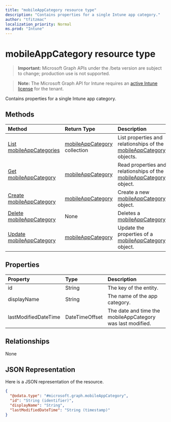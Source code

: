 ```yaml
---
title: "mobileAppCategory resource type"
description: "Contains properties for a single Intune app category."
author: "tfitzmac"
localization_priority: Normal
ms.prod: "Intune"
---
```


# mobileAppCategory resource type

> **Important:** Microsoft Graph APIs under the /beta version are subject to change; production use is not supported.

> **Note:** The Microsoft Graph API for Intune requires an [active Intune license](https://go.microsoft.com/fwlink/?linkid=839381) for the tenant.

Contains properties for a single Intune app category.

## Methods
|Method|Return Type|Description|
|:---|:---|:---|
|[List mobileAppCategories](../api/intune-apps-mobileappcategory-list.md)|[mobileAppCategory](../resources/intune-apps-mobileappcategory.md) collection|List properties and relationships of the [mobileAppCategory](../resources/intune-apps-mobileappcategory.md) objects.|
|[Get mobileAppCategory](../api/intune-apps-mobileappcategory-get.md)|[mobileAppCategory](../resources/intune-apps-mobileappcategory.md)|Read properties and relationships of the [mobileAppCategory](../resources/intune-apps-mobileappcategory.md) object.|
|[Create mobileAppCategory](../api/intune-apps-mobileappcategory-create.md)|[mobileAppCategory](../resources/intune-apps-mobileappcategory.md)|Create a new [mobileAppCategory](../resources/intune-apps-mobileappcategory.md) object.|
|[Delete mobileAppCategory](../api/intune-apps-mobileappcategory-delete.md)|None|Deletes a [mobileAppCategory](../resources/intune-apps-mobileappcategory.md).|
|[Update mobileAppCategory](../api/intune-apps-mobileappcategory-update.md)|[mobileAppCategory](../resources/intune-apps-mobileappcategory.md)|Update the properties of a [mobileAppCategory](../resources/intune-apps-mobileappcategory.md) object.|

## Properties
|Property|Type|Description|
|:---|:---|:---|
|id|String|The key of the entity.|
|displayName|String|The name of the app category.|
|lastModifiedDateTime|DateTimeOffset|The date and time the mobileAppCategory was last modified.|

## Relationships
None

## JSON Representation
Here is a JSON representation of the resource.
<!-- {
  "blockType": "resource",
  "keyProperty": "id",
  "@odata.type": "microsoft.graph.mobileAppCategory"
}
-->
``` json
{
  "@odata.type": "#microsoft.graph.mobileAppCategory",
  "id": "String (identifier)",
  "displayName": "String",
  "lastModifiedDateTime": "String (timestamp)"
}
```




